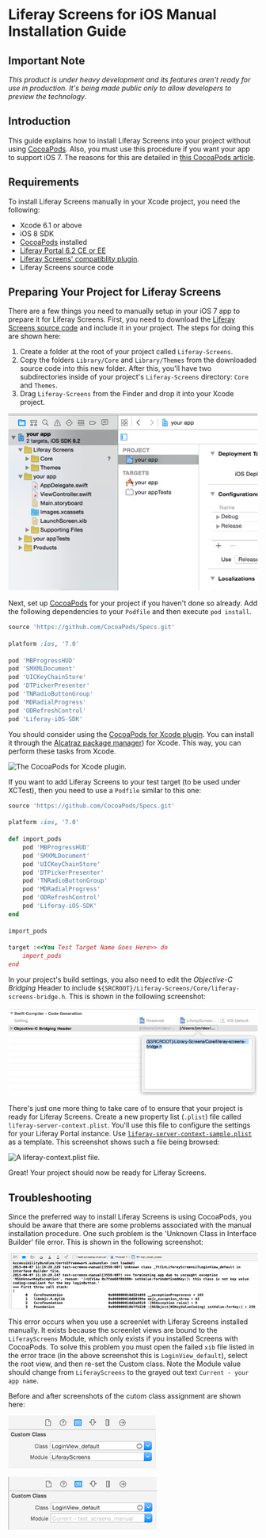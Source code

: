 # Liferay Screens for iOS Manual Installation Guide

## Important Note

*This product is under heavy development and its features aren't ready for use in production. It's being made public only to allow developers to preview the technology*.

## Introduction

This guide explains how to install Liferay Screens into your project without using [CocoaPods](http://cocoapods.org). Also, you must use this procedure if you want your app to support iOS 7. The reasons for this are detailed in [this CocoaPods article](http://blog.cocoapods.org/Pod-Authors-Guide-to-CocoaPods-Frameworks/).

## Requirements

To install Liferay Screens manually in your Xcode project, you need the following: 

- Xcode 6.1 or above
- iOS 8 SDK
- [CocoaPods](http://cocoapods.org) installed
- [Liferay Portal 6.2 CE or EE](http://www.liferay.com/downloads/liferay-portal/available-releases)
- [Liferay Screens' compatiblity plugin](https://github.com/liferay/liferay-screens/tree/master/portal). 
- Liferay Screens source code

## Preparing Your Project for Liferay Screens

There are a few things you need to manually setup in your iOS 7 app to prepare it for Liferay Screens. First, you need to download the [Liferay Screens source code](https://github.com/liferay/liferay-screens/releases) and include it in your project. The steps for doing this are shown here:

1. Create a folder at the root of your project called `Liferay-Screens`.
2. Copy the folders `Library/Core` and `Library/Themes` from the downloaded 
   source code into this new folder. After this, you'll have two subdirectories inside of your project's `Liferay-Screens` directory: `Core` and `Themes`.
3. Drag `Liferay-Screens` from the Finder and drop it into your Xcode project.

![This Xcode project includes Liferay Screens.](Images/project-setup.png)

Next, set up [CocoaPods](http://cocoapods.org) for your project if you haven't done so already. Add the following dependencies to your `Podfile` and then execute `pod install`. 

```ruby
source 'https://github.com/CocoaPods/Specs.git'

platform :ios, '7.0'

pod 'MBProgressHUD'
pod 'SMXMLDocument'
pod 'UICKeyChainStore'
pod 'DTPickerPresenter'
pod 'TNRadioButtonGroup'
pod 'MDRadialProgress'
pod 'ODRefreshControl'
pod 'Liferay-iOS-SDK'
```

You should consider using the [CocoaPods for Xcode plugin](https://github.com/kattrali/cocoapods-xcode-plugin). You can install it through the [Alcatraz package manager](http://alcatraz.io/)) for Xcode. This way, you can perform these tasks from Xcode. 

![The CocoaPods for Xcode plugin.](Images/xcode-cocoapods.png)

If you want to add Liferay Screens to your test target (to be used under XCTest), then you need to use a `Podfile` similar to this one:

```ruby
source 'https://github.com/CocoaPods/Specs.git'

platform :ios, '7.0'

def import_pods
	pod 'MBProgressHUD'
	pod 'SMXMLDocument'
	pod 'UICKeyChainStore'
	pod 'DTPickerPresenter'
	pod 'TNRadioButtonGroup'
	pod 'MDRadialProgress'
	pod 'ODRefreshControl'
	pod 'Liferay-iOS-SDK'
end

import_pods

target :<<You Test Target Name Goes Here>> do
	import_pods
end
```

In your project's build settings, you also need to edit the *Objective-C Bridging* Header to include `${SRCROOT}/Liferay-Screens/Core/liferay-screens-bridge.h`. This is shown in the following screenshot:

![Objective-C Bridging Header](Images/project-header.png)

There's just one more thing to take care of to ensure that your project is ready for Liferay Screens. Create a new property list (`.plist`) file called `liferay-server-context.plist`. You'll use this file to configure the settings for your Liferay Portal instance. Use [`liferay-server-context-sample.plist`](https://github.com/liferay/liferay-screens/tree/master/ios/Framework/Core/Resources/liferay-server-context-sample.plist) as a template. This screenshot shows such a file being browsed:

![A `liferay-context.plist` file.](Images/liferay-context.png)

Great! Your project should now be ready for Liferay Screens.

## Troubleshooting

Since the preferred way to install Liferay Screens is using CocoaPods, you should be aware that there are some problems associated with the manual installation procedure. One such problem is the 'Unknown Class in Interface Builder' file error. This is shown in the following screenshot:

![Unknown class X in Interface Builder file exception](Images/xcode-unknown-class.png)

This error occurs when you use a screenlet with Liferay Screens installed manually. It exists because the screenlet views are bound to the `LiferayScreens` Module, which only exists if you installed Screens with CocoaPods. To solve this problem you must open the failed `xib` file listed in the error trace (in the above screenshot this is `LoginView_default`), select the root view, and then re-set the Custom class. Note the Module value should change from `LiferayScreens` to the grayed out text `Current - your app name`.

Before and after screenshots of the cutom class assignment are shown here:

![Unknown class X in Interface Builder file exception](Images/xcode-custom-class-before.png)

![Unknown class X in Interface Builder file exception](Images/xcode-custom-class-after.png)
